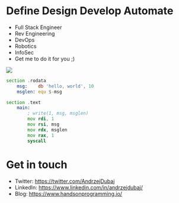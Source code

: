 # Define Design Develop Automate

* Full Stack Engineer
* Rev Engineering
* DevOps
* Robotics
* InfoSec
* Get me to do it for you ;)

![](https://komarev.com/ghpvc/?username=coffeina&color=ee959e)

``` asm
section .rodata
    msg:    db 'hello, world', 10
    msglen: equ $-msg

section .text
    main:
        ; write(1, msg, msglen)
        mov rdi, 1
        mov rsi, msg
        mov rdx, msglen
        mov rax, 1
        syscall
```

# Get in touch

* Twitter: <https://twitter.com/AndrzejDubaj>
* LinkedIn: <https://www.linkedin.com/in/andrzejdubaj/>
* Blog: <https://www.handsonprogramming.io/>
